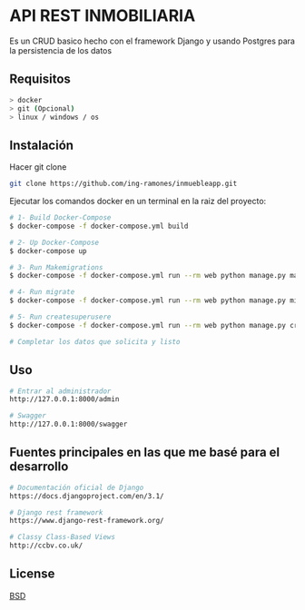 # API REST INMOBILIARIA

Es un CRUD basico hecho con el framework Django y usando Postgres para la persistencia de los datos


## Requisitos

```bash
> docker
> git (Opcional)
> linux / windows / os
```


## Instalación

Hacer git clone

```bash
git clone https://github.com/ing-ramones/inmuebleapp.git
```


Ejecutar los comandos docker en un terminal en la raiz del proyecto:


```bash
# 1- Build Docker-Compose
$ docker-compose -f docker-compose.yml build

# 2- Up Docker-Compose
$ docker-compose up

# 3- Run Makemigrations
$ docker-compose -f docker-compose.yml run --rm web python manage.py makemigrations

# 4- Run migrate
$ docker-compose -f docker-compose.yml run --rm web python manage.py migrate

# 5- Run createsuperusere
$ docker-compose -f docker-compose.yml run --rm web python manage.py createsuperuser

# Completar los datos que solicita y listo

```


## Uso

```bash
# Entrar al administrador
http://127.0.0.1:8000/admin

# Swagger
http://127.0.0.1:8000/swagger
```

## Fuentes principales en las que me basé para el desarrollo


```bash
# Documentación oficial de Django
https://docs.djangoproject.com/en/3.1/

# Django rest framework
https://www.django-rest-framework.org/

# Classy Class-Based Views
http://ccbv.co.uk/
```

## License
[BSD](https://choosealicense.com/bsd)
